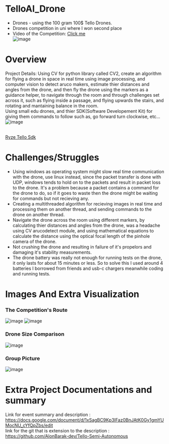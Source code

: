 # TelloAI_Drone
- Drones - using the 100 gram 100$ Tello Drones. </br>
- Drones competition in uni where I won second place </br>
- Video of the Competition: [Click me](https://www.youtube.com/watch?v=LKo4dLLlFnk) </br>
![image](https://user-images.githubusercontent.com/82415308/227801174-a12611f7-bb79-43f5-a299-70488acc5429.png)

# Overview
Project Details: Using CV for python library called CV2, create an algorithm for flying a drone in space in real time using image processing, and computer vision to detect aruco makers, estimate thier distances and angles from the drone, and then fly the drone using the markers as a guidance helper, to navigate through the room and through challenges set across it, such as flying inside a passage, and flying upwards the stairs, and rotating and mantaining balance in the room. 
</br> Using small edu drones, and thier SDK(Software Developement Kit) for giving them commands to follow such as, go forward turn clockwise, etc... 
</br> ![image](https://user-images.githubusercontent.com/82415308/227801293-6b391bec-8f8a-450f-94c9-29ba152bf870.png)

</br> [Ryze Tello Sdk](https://dl-cdn.ryzerobotics.com/downloads/Tello/Tello%20SDK%202.0%20User%20Guide.pdf)
# Challenges/Struggles
- Using windows as operating system might slow real time communication with the drone, use linux instead, since the packet transfer is done with UDP, windows tends to hold on to the packets and result in packet loss to the drone. It's a problem because a packet contains a command for the drone to do, so if it goes to waste then the drone might be waiting for commands but not recieving any.
- Creating a multithreaded algorithm for recieving images in real time and processing them on another thread, and sending commands to the drone on another thread.
- Navigate the drone across the room using different markers, by calculating thier distances and angles from the drone, was a headache using CV arucodetect module, and using mathematical equations to calculate the distance using the optical focal length of the pinhole camera of the drone.
- Not crushing the drone and resulting in failure of it's propelors and damaging it's stability measurements.
- The drone battery was really not enough for running tests on the drone, it only lasts for about 15 minutes or less. So to solve this I used around 4 batteries I borrowed from friends and usb-c chargers meanwhile coding and running tests.

# Images And Extra Visualization
### The Competition's Route
![image](https://user-images.githubusercontent.com/82415308/227801566-7448a8f0-43f6-451c-9e69-b6adbff0e26d.png)
![image](https://user-images.githubusercontent.com/82415308/227801663-143468c4-2484-4ca2-925f-85437a777c3f.png)
### Drone Size Comparison
![image](https://user-images.githubusercontent.com/82415308/227801687-0ea3364e-8b97-43ce-8520-b7fb120d4eeb.png)
### Group Picture
![image](https://user-images.githubusercontent.com/82415308/227801817-9f5352f4-572c-4edb-a043-29caae2cbe5f.png)

# Extra Project Documentations and summary
Link for event summary and description : https://docs.google.com/document/d/1xSagBC9Kp3lFaz0BnJAtK0Gy1gmYUMocNU_cYfQpZbs/edit </br>
link for the git that is extension to the description : https://github.com/AlonBarak-dev/Tello-Semi-Autonomous
